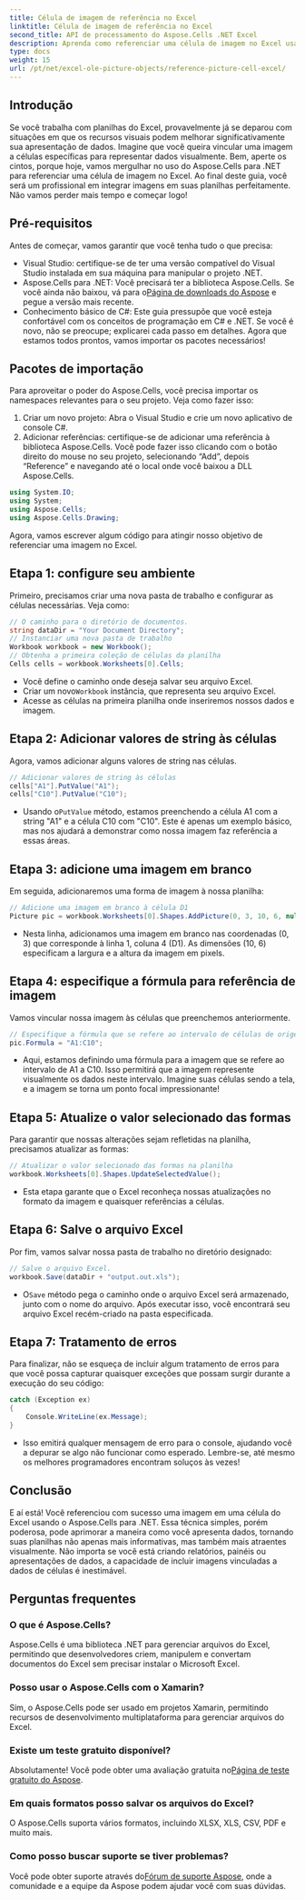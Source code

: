 ```yaml
---
title: Célula de imagem de referência no Excel
linktitle: Célula de imagem de referência no Excel
second_title: API de processamento do Aspose.Cells .NET Excel
description: Aprenda como referenciar uma célula de imagem no Excel usando Aspose.Cells for .NET com este tutorial passo a passo. Melhore suas planilhas.
type: docs
weight: 15
url: /pt/net/excel-ole-picture-objects/reference-picture-cell-excel/
---
```

## Introdução
Se você trabalha com planilhas do Excel, provavelmente já se deparou com situações em que os recursos visuais podem melhorar significativamente sua apresentação de dados. Imagine que você queira vincular uma imagem a células específicas para representar dados visualmente. Bem, aperte os cintos, porque hoje, vamos mergulhar no uso do Aspose.Cells para .NET para referenciar uma célula de imagem no Excel. Ao final deste guia, você será um profissional em integrar imagens em suas planilhas perfeitamente. Não vamos perder mais tempo e começar logo!
## Pré-requisitos
Antes de começar, vamos garantir que você tenha tudo o que precisa:
- Visual Studio: certifique-se de ter uma versão compatível do Visual Studio instalada em sua máquina para manipular o projeto .NET.
- Aspose.Cells para .NET: Você precisará ter a biblioteca Aspose.Cells. Se você ainda não baixou, vá para o[Página de downloads do Aspose](https://releases.aspose.com/cells/net/) e pegue a versão mais recente.
- Conhecimento básico de C#: Este guia pressupõe que você esteja confortável com os conceitos de programação em C# e .NET. Se você é novo, não se preocupe; explicarei cada passo em detalhes.
Agora que estamos todos prontos, vamos importar os pacotes necessários!
## Pacotes de importação
Para aproveitar o poder do Aspose.Cells, você precisa importar os namespaces relevantes para o seu projeto. Veja como fazer isso:
1. Criar um novo projeto: Abra o Visual Studio e crie um novo aplicativo de console C#.
2. Adicionar referências: certifique-se de adicionar uma referência à biblioteca Aspose.Cells. Você pode fazer isso clicando com o botão direito do mouse no seu projeto, selecionando “Add”, depois “Reference” e navegando até o local onde você baixou a DLL Aspose.Cells.
```csharp
using System.IO;
using System;
using Aspose.Cells;
using Aspose.Cells.Drawing;
```
Agora, vamos escrever algum código para atingir nosso objetivo de referenciar uma imagem no Excel.
## Etapa 1: configure seu ambiente
Primeiro, precisamos criar uma nova pasta de trabalho e configurar as células necessárias. Veja como:
```csharp
// O caminho para o diretório de documentos.
string dataDir = "Your Document Directory";
// Instanciar uma nova pasta de trabalho
Workbook workbook = new Workbook();
// Obtenha a primeira coleção de células da planilha
Cells cells = workbook.Worksheets[0].Cells;
```
 
- Você define o caminho onde deseja salvar seu arquivo Excel.
-  Criar um novo`Workbook` instância, que representa seu arquivo Excel.
- Acesse as células na primeira planilha onde inseriremos nossos dados e imagem.
## Etapa 2: Adicionar valores de string às células
Agora, vamos adicionar alguns valores de string nas células. 
```csharp
// Adicionar valores de string às células
cells["A1"].PutValue("A1");
cells["C10"].PutValue("C10");
```
 
-  Usando o`PutValue` método, estamos preenchendo a célula A1 com a string "A1" e a célula C10 com "C10". Este é apenas um exemplo básico, mas nos ajudará a demonstrar como nossa imagem faz referência a essas áreas.
## Etapa 3: adicione uma imagem em branco
Em seguida, adicionaremos uma forma de imagem à nossa planilha:
```csharp
// Adicione uma imagem em branco à célula D1
Picture pic = workbook.Worksheets[0].Shapes.AddPicture(0, 3, 10, 6, null);
```
 
- Nesta linha, adicionamos uma imagem em branco nas coordenadas (0, 3) que corresponde à linha 1, coluna 4 (D1). As dimensões (10, 6) especificam a largura e a altura da imagem em pixels.
## Etapa 4: especifique a fórmula para referência de imagem
Vamos vincular nossa imagem às células que preenchemos anteriormente.
```csharp
// Especifique a fórmula que se refere ao intervalo de células de origem
pic.Formula = "A1:C10";
```

- Aqui, estamos definindo uma fórmula para a imagem que se refere ao intervalo de A1 a C10. Isso permitirá que a imagem represente visualmente os dados neste intervalo. Imagine suas células sendo a tela, e a imagem se torna um ponto focal impressionante!
## Etapa 5: Atualize o valor selecionado das formas
Para garantir que nossas alterações sejam refletidas na planilha, precisamos atualizar as formas:
```csharp
// Atualizar o valor selecionado das formas na planilha
workbook.Worksheets[0].Shapes.UpdateSelectedValue();
```

- Esta etapa garante que o Excel reconheça nossas atualizações no formato da imagem e quaisquer referências a células.
## Etapa 6: Salve o arquivo Excel
Por fim, vamos salvar nossa pasta de trabalho no diretório designado:
```csharp
// Salve o arquivo Excel.
workbook.Save(dataDir + "output.out.xls");
```

-  O`Save` método pega o caminho onde o arquivo Excel será armazenado, junto com o nome do arquivo. Após executar isso, você encontrará seu arquivo Excel recém-criado na pasta especificada.
## Etapa 7: Tratamento de erros
Para finalizar, não se esqueça de incluir algum tratamento de erros para que você possa capturar quaisquer exceções que possam surgir durante a execução do seu código:
```csharp
catch (Exception ex)
{
    Console.WriteLine(ex.Message);
}
```

- Isso emitirá qualquer mensagem de erro para o console, ajudando você a depurar se algo não funcionar como esperado. Lembre-se, até mesmo os melhores programadores encontram soluços às vezes!
## Conclusão
E aí está! Você referenciou com sucesso uma imagem em uma célula do Excel usando o Aspose.Cells para .NET. Essa técnica simples, porém poderosa, pode aprimorar a maneira como você apresenta dados, tornando suas planilhas não apenas mais informativas, mas também mais atraentes visualmente. Não importa se você está criando relatórios, painéis ou apresentações de dados, a capacidade de incluir imagens vinculadas a dados de células é inestimável.
## Perguntas frequentes
### O que é Aspose.Cells?
Aspose.Cells é uma biblioteca .NET para gerenciar arquivos do Excel, permitindo que desenvolvedores criem, manipulem e convertam documentos do Excel sem precisar instalar o Microsoft Excel.
### Posso usar o Aspose.Cells com o Xamarin?
Sim, o Aspose.Cells pode ser usado em projetos Xamarin, permitindo recursos de desenvolvimento multiplataforma para gerenciar arquivos do Excel.
### Existe um teste gratuito disponível?
 Absolutamente! Você pode obter uma avaliação gratuita no[Página de teste gratuito do Aspose](https://releases.aspose.com/).
### Em quais formatos posso salvar os arquivos do Excel?
O Aspose.Cells suporta vários formatos, incluindo XLSX, XLS, CSV, PDF e muito mais.
### Como posso buscar suporte se tiver problemas?
 Você pode obter suporte através do[Fórum de suporte Aspose](https://forum.aspose.com/c/cells/9), onde a comunidade e a equipe da Aspose podem ajudar você com suas dúvidas.